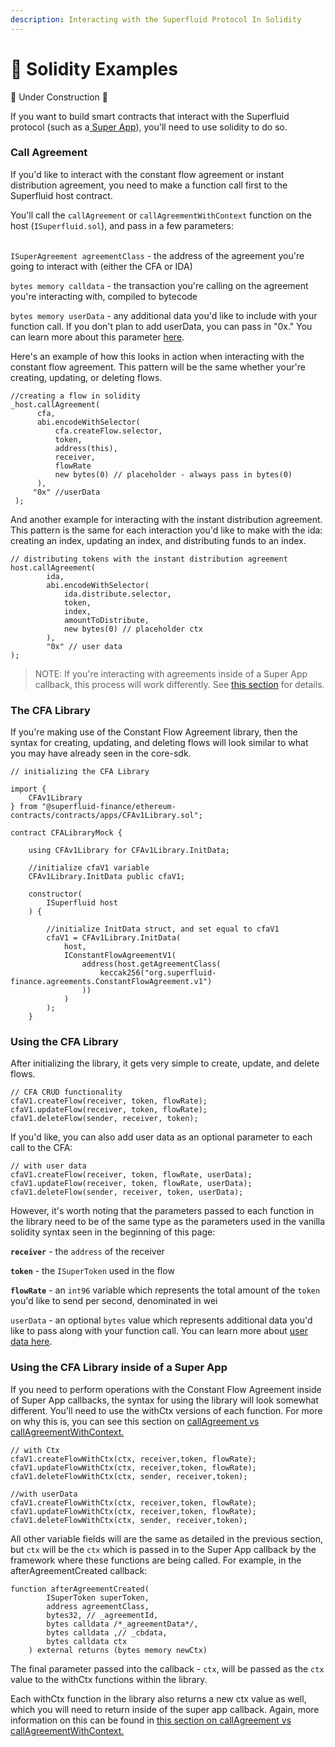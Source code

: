 ```yaml
---
description: Interacting with the Superfluid Protocol In Solidity
---
```


# 📜 Solidity Examples

🚧 Under Construction 🚧

If you want to build smart contracts that interact with the Superfluid protocol (such as a[ Super App](../super-apps/)), you'll need to use solidity to do so.

### Call Agreement

If you'd like to interact with the constant flow agreement or instant distribution agreement, you need to make a function call first to the Superfluid host contract.

You'll call the `callAgreement` or `callAgreementWithContext` function on the host (`ISuperfluid.sol`), and pass in a few parameters:&#x20;

\
`ISuperAgreement agreementClass` - the address of the agreement you're going to interact with (either the CFA or IDA)

`bytes memory calldata`  - the transaction you're calling on the agreement you're interacting with, compiled to bytecode

`bytes memory userData` - any additional data you'd like to include with your function call. If you don't plan to add userData, you can pass in "0x." You can learn more about this parameter [here](../guides/user-data.md).&#x20;

Here's an example of how this looks in action when interacting with the constant flow agreement. This pattern will be the same whether your're creating, updating, or deleting flows.&#x20;

```
//creating a flow in solidity
_host.callAgreement(
      cfa,
      abi.encodeWithSelector(
          cfa.createFlow.selector,
          token,
          address(this),
          receiver,
          flowRate
          new bytes(0) // placeholder - always pass in bytes(0)
      ),
     "0x" //userData
 );
```

And another example for interacting with the instant distribution agreement. This pattern is the same for each interaction you'd like to make with the ida: creating an index, updating an index, and distributing funds to an index.

```
// distributing tokens with the instant distribution agreement
host.callAgreement(
        ida,
        abi.encodeWithSelector(
            ida.distribute.selector,
            token,
            index,
            amountToDistribute,
            new bytes(0) // placeholder ctx
        ),
        "0x" // user data
);
```

> NOTE: If you're interacting with agreements inside of a Super App callback, this process will work differently. See [this section](../super-apps/super-app-callbacks/calling-agreements-in-super-apps.md) for details.&#x20;

### The CFA Library

If you're making use of the Constant Flow Agreement library, then the syntax for creating, updating, and deleting flows will look similar to what you may have already seen in the core-sdk.&#x20;

```
// initializing the CFA Library

import { 
    CFAv1Library 
} from "@superfluid-finance/ethereum-contracts/contracts/apps/CFAv1Library.sol";

contract CFALibraryMock {

    using CFAv1Library for CFAv1Library.InitData;

    //initialize cfaV1 variable
    CFAv1Library.InitData public cfaV1; 

    constructor(
        ISuperfluid host
    ) {

        //initialize InitData struct, and set equal to cfaV1
        cfaV1 = CFAv1Library.InitData(
            host,
            IConstantFlowAgreementV1(
                address(host.getAgreementClass(
                    keccak256("org.superfluid-finance.agreements.ConstantFlowAgreement.v1")
                ))
            )
        );
    }
```

### Using the CFA Library&#x20;

After initializing the library, it gets very simple to create, update, and delete flows.

```
// CFA CRUD functionality 
cfaV1.createFlow(receiver, token, flowRate);
cfaV1.updateFlow(receiver, token, flowRate);
cfaV1.deleteFlow(sender, receiver, token);
```

If you'd like, you can also add user data as an optional parameter to each call to the CFA:

```
// with user data
cfaV1.createFlow(receiver, token, flowRate, userData);
cfaV1.updateFlow(receiver, token, flowRate, userData);
cfaV1.deleteFlow(sender, receiver, token, userData);
```

However, it's worth noting that the parameters passed to each function in the library need to be of the same type as the parameters used in the vanilla solidity syntax seen in the beginning of this page:

**`receiver`** - the `address` of the receiver

**`token`** - the `ISuperToken` used in the flow

**`flowRate`** - an `int96` variable which represents the total amount of the `token` you'd like to send per second, denominated in wei

`userData` - an optional `bytes` value which represents additional data you'd like to pass along with your function call. You can learn more about [user data here](../guides/user-data.md).&#x20;

### Using the CFA Library inside of a Super App

If you need to perform operations with the Constant Flow Agreement inside of Super App callbacks, the syntax for using the library will look somewhat different. You'll need to use the withCtx versions of each function. For more on why this is, you can see this section on [callAgreement vs callAgreementWithContext.](../super-apps/super-app-callbacks/calling-agreements-in-super-apps.md)

```
// with Ctx
cfaV1.createFlowWithCtx(ctx, receiver,token, flowRate);
cfaV1.updateFlowWithCtx(ctx, receiver,token, flowRate);
cfaV1.deleteFlowWithCtx(ctx, sender, receiver,token);

//with userData
cfaV1.createFlowWithCtx(ctx, receiver,token, flowRate);
cfaV1.updateFlowWithCtx(ctx, receiver,token, flowRate);
cfaV1.deleteFlowWithCtx(ctx, sender, receiver,token);
```

All other variable fields will are the same as detailed in the previous section, but `ctx` will be the `ctx` which is passed in to the Super App callback by the framework where these functions are being called. For example, in the afterAgreementCreated callback:

```
function afterAgreementCreated(
        ISuperToken superToken,
        address agreementClass,
        bytes32, // _agreementId,
        bytes calldata /*_agreementData*/,
        bytes calldata ,// _cbdata,
        bytes calldata ctx
    ) external returns (bytes memory newCtx) 
```

The final parameter passed into the callback - `ctx`, will be passed as the `ctx` value to the withCtx functions within the library.&#x20;

Each withCtx function in the library also returns a new ctx value as well, which you will need to return inside of the super app callback. Again, more information on this can be found in [this section on callAgreement vs callAgreementWithContext.](../super-apps/super-app-callbacks/calling-agreements-in-super-apps.md)

